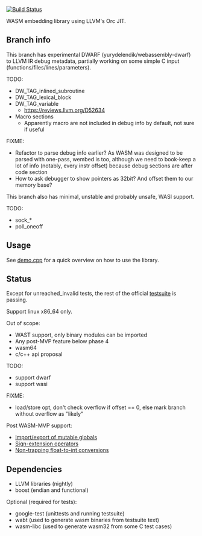 [![Build Status](https://travis-ci.com/Jiboo/wembed.svg?branch=dwarf)](https://travis-ci.com/Jiboo/wembed)

WASM embedding library using LLVM's Orc JIT.

Branch info
-----------

This branch has experimental DWARF (yurydelendik/webassembly-dwarf) to LLVM IR
debug metadata, partially working on some simple C input (functions/files/lines/parameters).

TODO:
  - DW_TAG_inlined_subroutine
  - DW_TAG_lexical_block
  - DW_TAG_variable
    * https://reviews.llvm.org/D52634
  - Macro sections
    * Apparently macro are not included in debug info by default, not sure if useful

FIXME:
  - Refactor to parse debug info earlier? As WASM was designed to be parsed with one-pass, wembed is too, although we need to book-keep a lot of info (notably, every instr offset) because debug sections are after code section
  - How to ask debugger to show pointers as 32bit? And offset them to our memory base?

This branch also has minimal, unstable and probably unsafe, WASI support.

TODO:
- sock_*
- poll_oneoff

Usage
-----

See [demo.cpp](demo.cpp) for a quick overview on how to use the library.

Status
------

Except for unreached_invalid tests, the rest of the official [testsuite](https://github.com/WebAssembly/testsuite)
is passing.

Support linux x86_64 only.

Out of scope:
- WAST support, only binary modules can be imported
- Any post-MVP feature below phase 4
- wasm64
- c/c++ api proposal

TODO:
- support dwarf
- support wasi

FIXME:
- load/store opt, don't check overflow if offset == 0, else mark branch without overflow as "likely"

Post WASM-MVP support:
- [Import/export of mutable globals](https://github.com/WebAssembly/proposals/issues/5)
- [Sign-extension operators](https://github.com/WebAssembly/proposals/issues/9)
- [Non-trapping float-to-int conversions](https://github.com/WebAssembly/proposals/issues/11)

Dependencies
------------

- LLVM libraries (nightly)
- boost (endian and functional)

Optional (required for tests):
- google-test (unittests and running testsuite)
- wabt (used to generate wasm binaries from testsuite text)
- wasm-libc (used to generate wasm32 from some C test cases)
